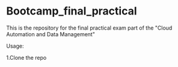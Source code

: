 # Bootcamp_final_practical
This is the repository for the final practical exam part of the "Cloud Automation and Data Management"

Usage:

1.Clone the repo
